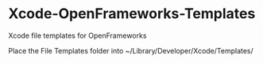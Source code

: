 # Xcode-OpenFrameworks-Templates
Xcode file templates for OpenFrameworks

Place the File Templates folder into ~/Library/Developer/Xcode/Templates/
